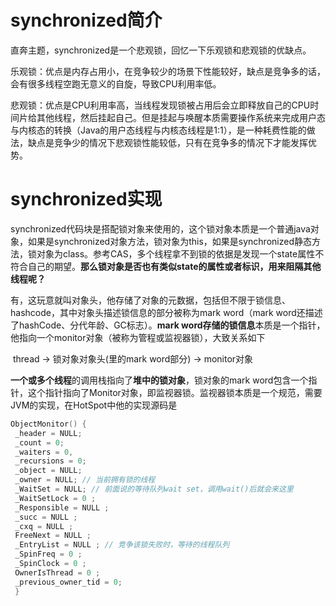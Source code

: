 # synchronized简介

​	直奔主题，synchronized是一个悲观锁，回忆一下乐观锁和悲观锁的优缺点。

​	乐观锁：优点是内存占用小，在竞争较少的场景下性能较好，缺点是竞争多的话，会有很多线程空跑无意义的自旋，导致CPU利用率低。

​	悲观锁：优点是CPU利用率高，当线程发现锁被占用后会立即释放自己的CPU时间片给其他线程，然后挂起自己。但是挂起与唤醒本质需要操作系统来完成用户态与内核态的转换（Java的用户态线程与内核态线程是1:1），是一种耗费性能的做法，缺点是竞争少的情况下悲观锁性能较低，只有在竞争多的情况下才能发挥优势。

# synchronized实现

​	synchronized代码块是搭配锁对象来使用的，这个锁对象本质是一个普通java对象，如果是synchronized对象方法，锁对象为this，如果是synchronized静态方法，锁对象为class。参考CAS，多个线程拿不到锁的依据是发现一个state属性不符合自己的期望。**那么锁对象是否也有类似state的属性或者标识，用来阻隔其他线程呢？**

​	有，这玩意就叫对象头，他存储了对象的元数据，包括但不限于锁信息、hashcode，其中对象头描述锁信息的部分被称为mark word（mark word还描述了hashCode、分代年龄、GC标志）。**mark word存储的锁信息**本质是一个指针，他指向一个monitor对象（被称为管程或监视器锁），大致关系如下

​	thread → 锁对象对象头(里的mark word部分) → monitor对象

​	**一个或多个线程**的调用栈指向了**堆中的锁对象**，锁对象的mark word包含一个指针，这个指针指向了Monitor对象，即监视器锁。监视器锁本质是一个规范，需要JVM的实现，在HotSpot中他的实现源码是

```c++
ObjectMonitor() {
 _header = NULL; 
 _count = 0; 
 _waiters = 0, 
 _recursions = 0; 
 _object = NULL; 
 _owner = NULL; // 当前拥有锁的线程
 _WaitSet = NULL; // 前面说的等待队列wait set，调用wait()后就会来这里
 _WaitSetLock = 0 ; 
 _Responsible = NULL ; 
 _succ = NULL ; 
 _cxq = NULL ; 
 FreeNext = NULL ; 
 _EntryList = NULL ; // 竞争该锁失败时，等待的线程队列
 _SpinFreq = 0 ; 
 _SpinClock = 0 ; 
 OwnerIsThread = 0 ; 
 _previous_owner_tid = 0; 
 } 
```

